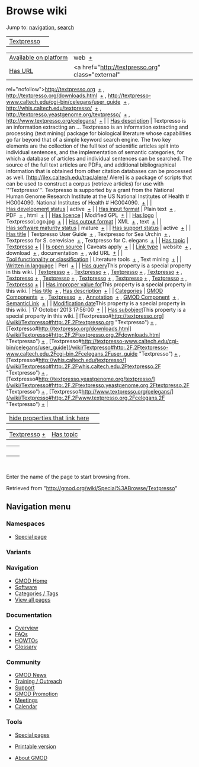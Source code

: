 









<span id="top"></span>







# <span dir="auto">Browse wiki</span>









Jump to: [navigation](#mw-navigation), [search](#p-search)





|                                             |     |
|---------------------------------------------|-----|
| [Textpresso](/wiki/Textpresso "Textpresso") |     |

|  |  |
|----|----|
| [Available on platform](/wiki/Property%3AAvailable_on_platform "Property:Available on platform") | <span class="smwb-value">web  <span class="smwsearch">[+](/wiki/Special%3ASearchByProperty/Available-20on-20platform/web "Special%3ASearchByProperty/Available-20on-20platform/web")</span></span> |
| [Has URL](/wiki/Property%3AHas_URL "Property:Has URL") | <span class="smwb-value"><a href="http://textpresso.org" class="external"
rel="nofollow">http://textpresso.org</a>  <span class="smwsearch">[+](/wiki/Special%3ASearchByProperty/Has-20URL/http%3A-2F-2Ftextpresso.org "Special%3ASearchByProperty/Has-20URL/http%3A-2F-2Ftextpresso.org")</span></span> , <span class="smwb-value"><a href="http://textpresso.org/downloads.html" class="external"
rel="nofollow">http://textpresso.org/downloads.html</a>  <span class="smwsearch">[+](/wiki/Special%3ASearchByProperty/Has-20URL/http%3A-2F-2Ftextpresso.org-2Fdownloads.html "Special%3ASearchByProperty/Has-20URL/http%3A-2F-2Ftextpresso.org-2Fdownloads.html")</span></span> , <span class="smwb-value"><a href="http://textpresso-www.caltech.edu/cgi-bin/celegans/user_guide"
class="external"
rel="nofollow">http://textpresso-www.caltech.edu/cgi-bin/celegans/user_guide</a>  <span class="smwsearch">[+](/wiki/Special%3ASearchByProperty/Has-20URL/http%3A-2F-2Ftextpresso-2Dwww.caltech.edu-2Fcgi-2Dbin-2Fcelegans-2Fuser_guide "Special%3ASearchByProperty/Has-20URL/http:-2F-2Ftextpresso-2Dwww.caltech.edu-2Fcgi-2Dbin-2Fcelegans-2Fuser guide")</span></span> , <span class="smwb-value"><a href="http://whis.caltech.edu/textpresso/" class="external"
rel="nofollow">http://whis.caltech.edu/textpresso/</a>  <span class="smwsearch">[+](/wiki/Special%3ASearchByProperty/Has-20URL/http%3A-2F-2Fwhis.caltech.edu-2Ftextpresso-2F "Special%3ASearchByProperty/Has-20URL/http%3A-2F-2Fwhis.caltech.edu-2Ftextpresso-2F")</span></span> , <span class="smwb-value"><a href="http://textpresso.yeastgenome.org/textpresso/" class="external"
rel="nofollow">http://textpresso.yeastgenome.org/textpresso/</a>  <span class="smwsearch">[+](/wiki/Special%3ASearchByProperty/Has-20URL/http%3A-2F-2Ftextpresso.yeastgenome.org-2Ftextpresso-2F "Special%3ASearchByProperty/Has-20URL/http%3A-2F-2Ftextpresso.yeastgenome.org-2Ftextpresso-2F")</span></span> , <span class="smwb-value"><a href="http://www.textpresso.org/celegans/" class="external"
rel="nofollow">http://www.textpresso.org/celegans/</a>  <span class="smwsearch">[+](/wiki/Special%3ASearchByProperty/Has-20URL/http%3A-2F-2Fwww.textpresso.org-2Fcelegans-2F "Special%3ASearchByProperty/Has-20URL/http%3A-2F-2Fwww.textpresso.org-2Fcelegans-2F")</span></span> |
| [Has description](/wiki/Property%3AHas_description "Property:Has description") | <span class="smwb-value">Textpresso is an information extracting an<span class="smw-highlighter" data-type="2" state="persistent" data-title="Information"><span class="smwtext"> … </span><span class="smwttcontent">Textpresso is an information extracting and processing (text mining) package for biological literature whose capabilities go far beyond that of a simple keyword search engine. The two key elements are the collection of the full text of scientific articles split into individual sentences, and the implementation of semantic categories, for which a database of articles and individual sentences can be searched. The source of the full text articles are PDFs, and additional bibliographical information that is obtained from other citation databases can be processed as well. \[http://ilex.caltech.edu/trac/alere/ Alere\] is a package of scripts that can be used to construct a corpus (retrieve articles) for use with '''Textpresso'''. Textpresso is supported by a grant from the National Human Genome Research Institute at the US National Institutes of Health \# HG004090.</span></span> National Institutes of Health \# HG004090.  <span class="smwsearch">[+](/mediawiki/index.php?title=Special%3ASearchByProperty&x=Has-20description%2FTextpresso-20is-20an-20information-20extracting-20and-20processing-20%28text-20mining%29-20package-20for-20biological-20literature-20whose-20-20capabilities-20go-20far-20beyond-20that-20of-20a-20simple-20keyword-20search-20engine.-20The-20two-20key-20elements-20are-20the-20collection-20of-20the-20full-20text-20of-20scientific-20articles-20split-20into-20individual-20sentences%2C-20and-20the-20implementation-20of-20semantic-20categories%2C-20for-20which-20a-20database-20of-20articles-20and-20individual-20sentences-20can-20be-20searched.-20The-20source-20of-20the-20full-20text-20articles-20are-20PDFs%2C-20and-20additional-20bibliographical-20information-20that-20is-20obtained-20from-20other-20citation-20databases-20can-20be-20processed-20as-20well.-20-20-5Bhttp%3A-2F-2Filex.caltech.edu-2Ftrac-2Falere-2F-20Alere-5D-20is-20a-20package-20of-20scripts-20that-20can-20be-20used-20to-20construct-20a-20corpus-20%28retrieve-20articles%29-20for-20use-20with-20-27-27%27Textpresso-27-27%27.-20-20Textpresso-20is-20supported-20by-20a-20grant-20from-20the-20National-20Human-20Genome-20Research-20Institute-20at-20the-20US-20National-20Institutes-20of-20Health-20-23-20HG004090. "Special%3ASearchByProperty")</span></span> |
| [Has development status](/wiki/Property%3AHas_development_status "Property:Has development status") | <span class="smwb-value">active  <span class="smwsearch">[+](/wiki/Special%3ASearchByProperty/Has-20development-20status/active "Special%3ASearchByProperty/Has-20development-20status/active")</span></span> |
| [Has input format](/wiki/Property%3AHas_input_format "Property:Has input format") | <span class="smwb-value">Plain text  <span class="smwsearch">[+](/wiki/Special%3ASearchByProperty/Has-20input-20format/Plain-20text "Special%3ASearchByProperty/Has-20input-20format/Plain-20text")</span></span> , <span class="smwb-value">PDF  <span class="smwsearch">[+](/wiki/Special%3ASearchByProperty/Has-20input-20format/PDF "Special%3ASearchByProperty/Has-20input-20format/PDF")</span></span> , <span class="smwb-value">html  <span class="smwsearch">[+](/wiki/Special%3ASearchByProperty/Has-20input-20format/html "Special%3ASearchByProperty/Has-20input-20format/html")</span></span> |
| [Has licence](/wiki/Property%3AHas_licence "Property:Has licence") | <span class="smwb-value">Modified GPL  <span class="smwsearch">[+](/wiki/Special%3ASearchByProperty/Has-20licence/Modified-20GPL "Special%3ASearchByProperty/Has-20licence/Modified-20GPL")</span></span> |
| [Has logo](/wiki/Property%3AHas_logo "Property:Has logo") | <span class="smwb-value">TextpressoLogo.jpg  <span class="smwsearch">[+](/wiki/Special%3ASearchByProperty/Has-20logo/TextpressoLogo.jpg "Special%3ASearchByProperty/Has-20logo/TextpressoLogo.jpg")</span></span> |
| [Has output format](/wiki/Property%3AHas_output_format "Property:Has output format") | <span class="smwb-value">XML  <span class="smwsearch">[+](/wiki/Special%3ASearchByProperty/Has-20output-20format/XML "Special%3ASearchByProperty/Has-20output-20format/XML")</span></span> , <span class="smwb-value">text  <span class="smwsearch">[+](/wiki/Special%3ASearchByProperty/Has-20output-20format/text "Special%3ASearchByProperty/Has-20output-20format/text")</span></span> |
| [Has software maturity status](/wiki/Property%3AHas_software_maturity_status "Property:Has software maturity status") | <span class="smwb-value">mature  <span class="smwsearch">[+](/wiki/Special%3ASearchByProperty/Has-20software-20maturity-20status/mature "Special%3ASearchByProperty/Has-20software-20maturity-20status/mature")</span></span> |
| [Has support status](/wiki/Property%3AHas_support_status "Property:Has support status") | <span class="smwb-value">active  <span class="smwsearch">[+](/wiki/Special%3ASearchByProperty/Has-20support-20status/active "Special%3ASearchByProperty/Has-20support-20status/active")</span></span> |
| [Has title](/wiki/Property%3AHas_title "Property:Has title") | <span class="smwb-value">Textpresso User Guide  <span class="smwsearch">[+](/wiki/Special%3ASearchByProperty/Has-20title/Textpresso-20User-20Guide "Special%3ASearchByProperty/Has-20title/Textpresso-20User-20Guide")</span></span> , <span class="smwb-value">Textpresso for Sea Urchin  <span class="smwsearch">[+](/wiki/Special%3ASearchByProperty/Has-20title/Textpresso-20for-20Sea-20Urchin "Special%3ASearchByProperty/Has-20title/Textpresso-20for-20Sea-20Urchin")</span></span> , <span class="smwb-value">Textpresso for S. cerevisiae  <span class="smwsearch">[+](/wiki/Special%3ASearchByProperty/Has-20title/Textpresso-20for-20S.-20cerevisiae "Special%3ASearchByProperty/Has-20title/Textpresso-20for-20S.-20cerevisiae")</span></span> , <span class="smwb-value">Textpresso for C. elegans  <span class="smwsearch">[+](/wiki/Special%3ASearchByProperty/Has-20title/Textpresso-20for-20C.-20elegans "Special%3ASearchByProperty/Has-20title/Textpresso-20for-20C.-20elegans")</span></span> |
| [Has topic](/wiki/Property%3AHas_topic "Property:Has topic") | <span class="smwb-value">[Textpresso](/wiki/Textpresso "Textpresso") <span class="smwbrowse">[+](/wiki/Special%3ABrowse/Textpresso "Special%3ABrowse/Textpresso")</span></span> |
| [Is open source](/wiki/Property%3AIs_open_source "Property:Is open source") | <span class="smwb-value">Caveats apply  <span class="smwsearch">[+](/wiki/Special%3ASearchByProperty/Is-20open-20source/Caveats-20apply "Special%3ASearchByProperty/Is-20open-20source/Caveats-20apply")</span></span> |
| [Link type](/wiki/Property%3ALink_type "Property:Link type") | <span class="smwb-value">website  <span class="smwsearch">[+](/wiki/Special%3ASearchByProperty/Link-20type/website "Special%3ASearchByProperty/Link-20type/website")</span></span> , <span class="smwb-value">download  <span class="smwsearch">[+](/wiki/Special%3ASearchByProperty/Link-20type/download "Special%3ASearchByProperty/Link-20type/download")</span></span> , <span class="smwb-value">documentation  <span class="smwsearch">[+](/wiki/Special%3ASearchByProperty/Link-20type/documentation "Special%3ASearchByProperty/Link-20type/documentation")</span></span> , <span class="smwb-value">wild URL  <span class="smwsearch">[+](/wiki/Special%3ASearchByProperty/Link-20type/wild-20URL "Special%3ASearchByProperty/Link-20type/wild-20URL")</span></span> |
| [Tool functionality or classification](/wiki/Property%3ATool_functionality_or_classification "Property:Tool functionality or classification") | <span class="smwb-value">Literature tools  <span class="smwsearch">[+](/wiki/Special%3ASearchByProperty/Tool-20functionality-20or-20classification/Literature-20tools "Special%3ASearchByProperty/Tool-20functionality-20or-20classification/Literature-20tools")</span></span> , <span class="smwb-value">Text mining  <span class="smwsearch">[+](/wiki/Special%3ASearchByProperty/Tool-20functionality-20or-20classification/Text-20mining "Special%3ASearchByProperty/Tool-20functionality-20or-20classification/Text-20mining")</span></span> |
| [Written in language](/wiki/Property%3AWritten_in_language "Property:Written in language") | <span class="smwb-value">Perl  <span class="smwsearch">[+](/wiki/Special%3ASearchByProperty/Written-20in-20language/Perl "Special%3ASearchByProperty/Written-20in-20language/Perl")</span></span> |
| <span class="smw-highlighter" data-type="1" state="inline" data-title="Property"><span class="smwbuiltin">[Has query](/wiki/Property:Has_query "Property:Has query")</span><span class="smwttcontent">This property is a special property in this wiki.</span></span> | <span class="smwb-value">[Textpresso](/wiki/Textpresso#_QUERYbc6c93d752ba41a8dfdca3cf37caf6b3 "Textpresso") <span class="smwbrowse">[+](/wiki/Special%3ABrowse/Textpresso-23_QUERYbc6c93d752ba41a8dfdca3cf37caf6b3 "Special%3ABrowse/Textpresso-23 QUERYbc6c93d752ba41a8dfdca3cf37caf6b3")</span></span> , <span class="smwb-value">[Textpresso](/wiki/Textpresso#_QUERY90759362213aeba84dca040e8dbe9360 "Textpresso") <span class="smwbrowse">[+](/wiki/Special%3ABrowse/Textpresso-23_QUERY90759362213aeba84dca040e8dbe9360 "Special%3ABrowse/Textpresso-23 QUERY90759362213aeba84dca040e8dbe9360")</span></span> , <span class="smwb-value">[Textpresso](/wiki/Textpresso#_QUERY09d4f20e57dacd3c35610659523355ee "Textpresso") <span class="smwbrowse">[+](/wiki/Special%3ABrowse/Textpresso-23_QUERY09d4f20e57dacd3c35610659523355ee "Special%3ABrowse/Textpresso-23 QUERY09d4f20e57dacd3c35610659523355ee")</span></span> , <span class="smwb-value">[Textpresso](/wiki/Textpresso#_QUERYeeecf300ec711133f97bbf96b4afe606 "Textpresso") <span class="smwbrowse">[+](/wiki/Special%3ABrowse/Textpresso-23_QUERYeeecf300ec711133f97bbf96b4afe606 "Special%3ABrowse/Textpresso-23 QUERYeeecf300ec711133f97bbf96b4afe606")</span></span> , <span class="smwb-value">[Textpresso](/wiki/Textpresso#_QUERY396d71cb76a9fdedb93d4bafd7958aa6 "Textpresso") <span class="smwbrowse">[+](/wiki/Special%3ABrowse/Textpresso-23_QUERY396d71cb76a9fdedb93d4bafd7958aa6 "Special%3ABrowse/Textpresso-23 QUERY396d71cb76a9fdedb93d4bafd7958aa6")</span></span> , <span class="smwb-value">[Textpresso](/wiki/Textpresso#_QUERYd56347914183537bc23701a00df8534e "Textpresso") <span class="smwbrowse">[+](/wiki/Special%3ABrowse/Textpresso-23_QUERYd56347914183537bc23701a00df8534e "Special%3ABrowse/Textpresso-23 QUERYd56347914183537bc23701a00df8534e")</span></span> , <span class="smwb-value">[Textpresso](/wiki/Textpresso#_QUERY430dd996d902c661276454271f37c19d "Textpresso") <span class="smwbrowse">[+](/wiki/Special%3ABrowse/Textpresso-23_QUERY430dd996d902c661276454271f37c19d "Special%3ABrowse/Textpresso-23 QUERY430dd996d902c661276454271f37c19d")</span></span> , <span class="smwb-value">[Textpresso](/wiki/Textpresso#_QUERY9bed6d8740b70b58dd76bd3a479b073a "Textpresso") <span class="smwbrowse">[+](/wiki/Special%3ABrowse/Textpresso-23_QUERY9bed6d8740b70b58dd76bd3a479b073a "Special%3ABrowse/Textpresso-23 QUERY9bed6d8740b70b58dd76bd3a479b073a")</span></span> , <span class="smwb-value">[Textpresso](/wiki/Textpresso#_QUERYffcc2eb0a87e9799251ad14b5a1e4f35 "Textpresso") <span class="smwbrowse">[+](/wiki/Special%3ABrowse/Textpresso-23_QUERYffcc2eb0a87e9799251ad14b5a1e4f35 "Special%3ABrowse/Textpresso-23 QUERYffcc2eb0a87e9799251ad14b5a1e4f35")</span></span> , <span class="smwb-value">[Textpresso](/wiki/Textpresso#_QUERY94bfe07a1128d98306f27c543cd8b74f "Textpresso") <span class="smwbrowse">[+](/wiki/Special%3ABrowse/Textpresso-23_QUERY94bfe07a1128d98306f27c543cd8b74f "Special%3ABrowse/Textpresso-23 QUERY94bfe07a1128d98306f27c543cd8b74f")</span></span> |
| <span class="smw-highlighter" data-type="1" state="inline" data-title="Property"><span class="smwbuiltin">[Has improper value for](/wiki/Property:Has_improper_value_for "Property:Has improper value for")</span><span class="smwttcontent">This property is a special property in this wiki.</span></span> | <span class="smwb-value">[Has title](/wiki/Property%3AHas_title "Property:Has title")  <span class="smwsearch">[+](/wiki/Special%3ASearchByProperty/Has-20improper-20value-20for/Has-20title "Special%3ASearchByProperty/Has-20improper-20value-20for/Has-20title")</span></span> , <span class="smwb-value">[Has description](/wiki/Property%3AHas_description "Property:Has description")  <span class="smwsearch">[+](/wiki/Special%3ASearchByProperty/Has-20improper-20value-20for/Has-20description "Special%3ASearchByProperty/Has-20improper-20value-20for/Has-20description")</span></span> |
| [Categories](/wiki/Special%3ACategories "Special%3ACategories") | <span class="smwb-value">[GMOD Components](/wiki/Category%3AGMOD_Components "Category%3AGMOD Components")  <span class="smwsearch">[+](/wiki/Special%3ASearchByProperty/GMOD-20Components "Special%3ASearchByProperty/GMOD-20Components")</span></span> , <span class="smwb-value">[Textpresso](/wiki/Category%3ATextpresso "Category%3ATextpresso")  <span class="smwsearch">[+](/wiki/Special%3ASearchByProperty/Textpresso "Special%3ASearchByProperty/Textpresso")</span></span> , <span class="smwb-value">[Annotation](/wiki/Category%3AAnnotation "Category%3AAnnotation")  <span class="smwsearch">[+](/wiki/Special%3ASearchByProperty/Annotation "Special%3ASearchByProperty/Annotation")</span></span> , <span class="smwb-value">[GMOD Component](/wiki/Category%3AGMOD_Component "Category%3AGMOD Component")  <span class="smwsearch">[+](/wiki/Special%3ASearchByProperty/GMOD-20Component "Special%3ASearchByProperty/GMOD-20Component")</span></span> , <span class="smwb-value"><a
href="/mediawiki/index.php?title=Category%3ASemanticLink&amp;action=edit&amp;redlink=1"
class="new"
title="Category%3ASemanticLink (page does not exist)">SemanticLink</a>  <span class="smwsearch">[+](/wiki/Special%3ASearchByProperty/SemanticLink "Special%3ASearchByProperty/SemanticLink")</span></span> |
| <span class="smw-highlighter" data-type="1" state="inline" data-title="Property"><span class="smwbuiltin">[Modification date](/wiki/Property:Modification_date "Property:Modification date")</span><span class="smwttcontent">This property is a special property in this wiki.</span></span> | <span class="smwb-value">17 October 2013 17:56:00  <span class="smwsearch">[+](/wiki/Special%3ASearchByProperty/Modification-20date/17-20October-202013-2017:56:00 "Special%3ASearchByProperty/Modification-20date/17-20October-202013-2017:56:00")</span></span> |
| <span class="smw-highlighter" data-type="1" state="inline" data-title="Property"><span class="smwbuiltin">[Has subobject](/wiki/Property%3AHas_subobject "Property:Has subobject")</span><span class="smwttcontent">This property is a special property in this wiki.</span></span> | <span class="smwb-value">[Textpresso#http://textpresso.org](/wiki/Textpresso#http:.2F.2Ftextpresso.org "Textpresso") <span class="smwbrowse">[+](/wiki/Special%3ABrowse/Textpresso-23http%3A-2F-2Ftextpresso.org "Special%3ABrowse/Textpresso-23http%3A-2F-2Ftextpresso.org")</span></span> , <span class="smwb-value">[Textpresso#http://textpresso.org/downloads.html](/wiki/Textpresso#http:.2F.2Ftextpresso.org.2Fdownloads.html "Textpresso") <span class="smwbrowse">[+](/wiki/Special%3ABrowse/Textpresso-23http%3A-2F-2Ftextpresso.org-2Fdownloads.html "Special%3ABrowse/Textpresso-23http%3A-2F-2Ftextpresso.org-2Fdownloads.html")</span></span> , <span class="smwb-value">[Textpresso#http://textpresso-www.caltech.edu/cgi-bin/celegans/user_guide](/wiki/Textpresso#http:.2F.2Ftextpresso-www.caltech.edu.2Fcgi-bin.2Fcelegans.2Fuser_guide "Textpresso") <span class="smwbrowse">[+](/wiki/Special%3ABrowse/Textpresso-23http%3A-2F-2Ftextpresso-2Dwww.caltech.edu-2Fcgi-2Dbin-2Fcelegans-2Fuser_guide "Special%3ABrowse/Textpresso-23http:-2F-2Ftextpresso-2Dwww.caltech.edu-2Fcgi-2Dbin-2Fcelegans-2Fuser guide")</span></span> , <span class="smwb-value">[Textpresso#http://whis.caltech.edu/textpresso/](/wiki/Textpresso#http:.2F.2Fwhis.caltech.edu.2Ftextpresso.2F "Textpresso") <span class="smwbrowse">[+](/wiki/Special%3ABrowse/Textpresso-23http%3A-2F-2Fwhis.caltech.edu-2Ftextpresso-2F "Special%3ABrowse/Textpresso-23http%3A-2F-2Fwhis.caltech.edu-2Ftextpresso-2F")</span></span> , <span class="smwb-value">[Textpresso#http://textpresso.yeastgenome.org/textpresso/](/wiki/Textpresso#http:.2F.2Ftextpresso.yeastgenome.org.2Ftextpresso.2F "Textpresso") <span class="smwbrowse">[+](/wiki/Special%3ABrowse/Textpresso-23http%3A-2F-2Ftextpresso.yeastgenome.org-2Ftextpresso-2F "Special%3ABrowse/Textpresso-23http%3A-2F-2Ftextpresso.yeastgenome.org-2Ftextpresso-2F")</span></span> , <span class="smwb-value">[Textpresso#http://www.textpresso.org/celegans/](/wiki/Textpresso#http:.2F.2Fwww.textpresso.org.2Fcelegans.2F "Textpresso") <span class="smwbrowse">[+](/wiki/Special%3ABrowse/Textpresso-23http%3A-2F-2Fwww.textpresso.org-2Fcelegans-2F "Special%3ABrowse/Textpresso-23http%3A-2F-2Fwww.textpresso.org-2Fcelegans-2F")</span></span> |

<span id="smw_browse_incoming"></span>

|  |  |
|----|----|
| [hide properties that link here](/mediawiki/index.php?title=Special:Browse&offset=0&dir=out&article=Textpresso)  |  |

|  |  |
|----|----|
| <span class="smwb-ivalue">[Textpresso](/wiki/Textpresso "Textpresso") <span class="smwbrowse">[+](/wiki/Special%3ABrowse/Textpresso "Special%3ABrowse/Textpresso")</span></span> | [Has topic](/wiki/Property%3AHas_topic "Property:Has topic") |

|     |     |
|-----|-----|
|     |     |

 

Enter the name of the page to start browsing from.  





Retrieved from "<http://gmod.org/wiki/Special%3ABrowse/Textpresso>"

















## Navigation menu









### Namespaces

- <span id="ca-nstab-special">[Special
  page](/wiki/Special%3ABrowse/Textpresso "This is a special page, you cannot edit the page itself")</span>





### 

### Variants[](#)



























<a href="/wiki/Main_Page"
style="background-image: url(http://gmod.org/images/GMOD-cogs.png);"
title="Visit the main page"></a>





### Navigation



- <span id="n-GMOD-Home">[GMOD Home](/wiki/Main_Page)</span>
- <span id="n-Software">[Software](/wiki/GMOD_Components)</span>
- <span id="n-Categories-.2F-Tags">[Categories /
  Tags](/wiki/Categories)</span>
- <span id="n-View-all-pages">[View all
  pages](/wiki/Special:AllPages)</span>







### Documentation



- <span id="n-Overview">[Overview](/wiki/Overview)</span>
- <span id="n-FAQs">[FAQs](/wiki/Category%3AFAQ)</span>
- <span id="n-HOWTOs">[HOWTOs](/wiki/Category%3AHOWTO)</span>
- <span id="n-Glossary">[Glossary](/wiki/Glossary)</span>







### Community



- <span id="n-GMOD-News">[GMOD News](/wiki/GMOD_News)</span>
- <span id="n-Training-.2F-Outreach">[Training /
  Outreach](/wiki/Training_and_Outreach)</span>
- <span id="n-Support">[Support](/wiki/Support)</span>
- <span id="n-GMOD-Promotion">[GMOD
  Promotion](/wiki/GMOD_Promotion)</span>
- <span id="n-Meetings">[Meetings](/wiki/Meetings)</span>
- <span id="n-Calendar">[Calendar](/wiki/Calendar)</span>







### Tools



- <span id="t-specialpages"><a href="/wiki/Special%3ASpecialPages" accesskey="q"
  title="A list of all special pages [q]">Special pages</a></span>
- <span id="t-print"><a
  href="/mediawiki/index.php?title=Special%3ABrowse/Textpresso&amp;printable=yes"
  rel="alternate" accesskey="p"
  title="Printable version of this page [p]">Printable version</a></span>











- <span id="footer-places-about">[About
  GMOD](/wiki/GMOD%3AAbout "GMOD%3AAbout")</span>

<!-- -->







